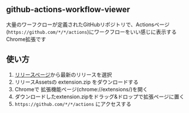 ## github-actions-workflow-viewer

大量のワーフクローが定義されたGitHubリポジトリで、Actionsページ(`https://github.com/*/*/actions`)にワークフローをいい感じに表示するChrome拡張です

## 使い方

1. [リリースページ](https://github.com/chilitreat/github-actions-workflow-viewer/releases)から最新のリリースを選択 
2. リリースAssetsの extension.zip をダウンロードする
3. Chromeで 拡張機能ページ(chrome://extensions/)を開く
4. ダウンロードしたextension.zipをドラッグ&ドロップで拡張ページに置く
5. `https://github.com/*/*/actions` にアクセスする